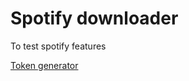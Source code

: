 # Spotify downloader

To test spotify features

[Token generator](https://developers.google.com/youtube/v3/docs/search/list)
